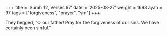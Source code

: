 +++
title = 'Surah 12, Verses 97'
date = '2025-08-27'
weight = 1693
ayah = 97
tags = ["forgiveness", "prayer", "sin"]
+++

They begged, “O our father! Pray for the forgiveness of our sins. We have certainly been sinful.”